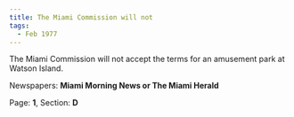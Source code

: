```yaml
---  
title: The Miami Commission will not  
tags:  
  - Feb 1977  
---  
```

  
The Miami Commission will not accept the terms for an amusement park at Watson Island.  
  
Newspapers: **Miami Morning News or The Miami Herald**  
  
Page: **1**, Section: **D** 
